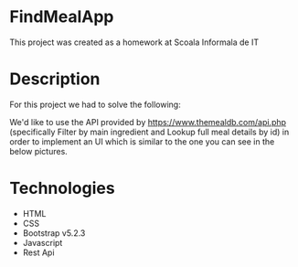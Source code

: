 # FindMealApp

This project was created as a homework at Scoala Informala de IT

# Description

For this project we had to solve the following:

We'd like to use the API provided by https://www.themealdb.com/api.php (specifically Filter by main ingredient and Lookup full meal details by id) in order to implement an UI which is similar to the one you can see in the below pictures.

# Technologies

- HTML
- CSS
- Bootstrap v5.2.3
- Javascript
- Rest Api
